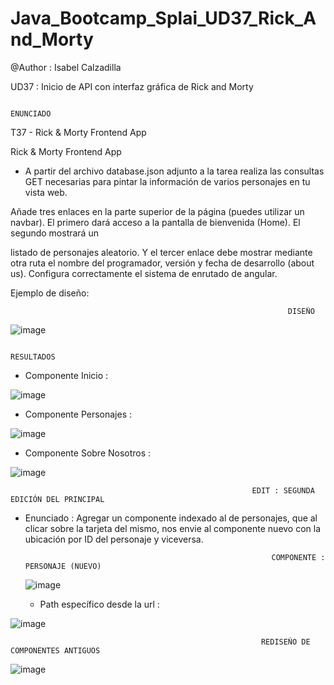 # Java_Bootcamp_Splai_UD37_Rick_And_Morty

@Author :  Isabel Calzadilla

UD37 : Inicio de API con interfaz gráfica de Rick and Morty



                                                                  ENUNCIADO
                                                                  
                                                                  
 T37 - Rick & Morty Frontend App

  Rick & Morty Frontend App
  
  
 -  A partir del archivo database.json adjunto a la tarea realiza las consultas GET necesarias para pintar la información de varios personajes en tu vista web. 

Añade tres enlaces en la parte superior de la página (puedes utilizar un navbar). El primero dará acceso a la pantalla de bienvenida (Home). El segundo mostrará un 

listado de personajes aleatorio. Y el tercer enlace debe mostrar mediante otra ruta el nombre del programador, versión y fecha de desarrollo (about us). Configura correctamente el sistema de enrutado de angular.

Ejemplo de diseño:



                                                                  DISEÑO
                                                                  
                                                                  
   ![image](https://user-images.githubusercontent.com/36207623/158378640-d8445617-7c39-4c63-947b-d38190f5a5f2.png)
   
   
                                                                 RESULTADOS
                                                                 
                                                                 
 - Componente Inicio :


![image](https://user-images.githubusercontent.com/36207623/158378868-48964524-0f8e-4433-bca4-8a2b7fe12b6f.png)


- Componente Personajes : 


![image](https://user-images.githubusercontent.com/36207623/158379051-85ecace8-e3b0-49e5-a33e-d7568e063fbd.png)


- Componente Sobre Nosotros : 


![image](https://user-images.githubusercontent.com/36207623/158379230-d4261bee-1231-4ba8-ab34-d13b601bb183.png)



                                                          EDIT : SEGUNDA EDICIÓN DEL PRINCIPAL
                                                          
                                                          
                                                          
- Enunciado : Agregar un componente indexado al de personajes, que al clicar sobre la tarjeta del mismo, nos envie al componente nuevo con la ubicación por ID del personaje y viceversa.



                                                             COMPONENTE : PERSONAJE (NUEVO)
                                                                  
                                                                  
  
  ![image](https://user-images.githubusercontent.com/36207623/158885155-89ed5471-8899-4e4d-8500-8edff5954066.png)
  
  
  - Path específico desde la url :


![image](https://user-images.githubusercontent.com/36207623/158885320-951370ad-4d57-45cf-a961-8bebf3fd694e.png)



                                                            REDISEÑO DE COMPONENTES ANTIGUOS
                                                            
                                                            
 ![image](https://user-images.githubusercontent.com/36207623/158885514-699a4cfc-f1e5-4a4e-9866-6559ace80438.png)






                                                               
